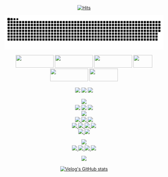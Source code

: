<div align="center">
  
[![Hits](https://hits.seeyoufarm.com/api/count/incr/badge.svg?url=https%3A%2F%2Fgithub.com%2FJunTaeHahm&count_bg=%230C1117&title_bg=%230C1117&icon=cloudsmith.svg&icon_color=%23FFFFFF&title=Hello%21&edge_flat=false)](https://hits.seeyoufarm.com)
  
![snake gif](https://github.com/JunTaeHahm/JunTaeHahm/blob/output/github-contribution-grid-snake.svg)
  
  <div>
    <img src="https://capsule-render.vercel.app/api?type=transparent&section=footer&text=Develop&fontColor=e0e0e0&fontSize=220&fontAlignY=60" height="40" width="120" />
    <img src="https://capsule-render.vercel.app/api?type=transparent&section=footer&text=System.&fontColor=ff522f&fontSize=220&fontAlignY=60" height="40" width="120" />
    <img src="https://capsule-render.vercel.app/api?type=transparent&section=footer&text=Develop&fontColor=e0e0e0&fontSize=220&fontAlignY=60" height="40" width="120" />
    <img src="https://capsule-render.vercel.app/api?type=transparent&section=footer&text=Life.&fontColor=ff522f&fontSize=450&fontAlignY=70" height="40" width="60" />
    <img src="https://capsule-render.vercel.app/api?type=transparent&section=footer&text=Develop&fontColor=e0e0e0&fontSize=220&fontAlignY=60" height="40" width="120" />
    <img src="https://capsule-render.vercel.app/api?type=transparent&section=footer&text=Myself.&fontColor=ff522f&fontSize=270&fontAlign=50&fontAlignY=70" height="40" width="90" />
  </div>
  <br />
  
  <img src="https://i.pinimg.com/originals/48/89/0c/48890c0cba7202893720081996ccbc1f.gif" width="400"/>
  <img src="https://i.pinimg.com/originals/48/7e/8e/487e8eeecedf506903840cc00f91e428.gif" width="400"/>
  
  <img src="https://capsule-render.vercel.app/api?type=waving&height=70&color=0:fcc5e4,15:fda34b,35:ff7882,52:c8699e,71:7046aa,87:0c1db8,100:020f75&section=header" width="800" />
</div>



<br />

<div align="center">
  <img src="https://capsule-render.vercel.app/api?type=transparent&section=footer&text=Contact.&fontColor=ff522f&fontSize=40&fontAlignY=70" height="80" /><br />
  <a href="mailto:jth5287@icloud.com,ahuuae_@kakao.com,jth5287@naver.com"><img src="https://img.shields.io/badge/Mail-ffffff?style=for-the-badge&logo=apple&logoColor=black"></a>
  <a href="https://velog.io/@ahuuae"><img src="https://img.shields.io/badge/Velog-ffffff?style=for-the-badge&logo=Velog&logoColor=black"/></a>
  <a href="https://www.instagram.com/ahuuae/"><img src="https://img.shields.io/badge/Instagram-ffffff?style=for-the-badge&logo=Instagram&logoColor=black"/>
  <br />
  <img src="https://capsule-render.vercel.app/api?type=transparent&section=footer&text=Tech%20Stack.&fontColor=ff522f&fontSize=40&fontAlignY=70" height="80" /><br />
  <img src="https://img.shields.io/badge/HTML5-ffffff?style=for-the-badge&logo=HTML5&logoColor=E34F26"/>
  <img src="https://img.shields.io/badge/CSS3-ffffff?style=for-the-badge&logo=CSS3&logoColor=1572B6"/>
  <img src="https://img.shields.io/badge/JavaScript-ffffff?style=for-the-badge&logo=JavaScript&logoColor=F7DF1E"/><br/>
  <img src="https://img.shields.io/badge/React-ffffff?style=for-the-badge&logo=react&logoColor=61DAFB"/>
  <img src="https://img.shields.io/badge/Redux-ffffff?style=for-the-badge&logo=redux&logoColor=764ABC"/>
  <img src="https://img.shields.io/badge/TypeScript-ffffff?style=for-the-badge&logo=TypeScript&logoColor=3178C6"/>
  <img src="https://img.shields.io/badge/Next.js-ffffff?style=for-the-badge&logo=Next.js&logoColor=000000"/><br/>
  <img src="https://img.shields.io/badge/SASS-ffffff?style=for-the-badge&logo=Sass&logoColor=CC6699"/>
  <img src="https://img.shields.io/badge/Styled%20components-ffffff?style=for-the-badge&logo=Styledcomponents&logoColor=CC6699"/><br/>
  
    
   <img src="https://capsule-render.vercel.app/api?type=transparent&section=footer&text=Software.&fontColor=ff522f&fontSize=40&fontAlignY=70" height="80" /><br />
   <img src="https://img.shields.io/badge/Visual Studio Code-ffffff?style=for-the-badge&logo=Visual Studio Code&logoColor=007ACC"/>
   <img src="https://img.shields.io/badge/Git-ffffff?style=for-the-badge&logo=Git&logoColor=F05032"/>
   <img src="https://img.shields.io/badge/GitHub-ffffff?style=for-the-badge&logo=GitHub&logoColor=black"/>
   <img src="https://img.shields.io/badge/Figma-ffffff?style=for-the-badge&logo=Figma&logoColor=F24E1E"/>
  </div>
    
  <div align="center">
    <img src="https://capsule-render.vercel.app/api?type=transparent&section=footer&text=Velog.&fontColor=59c251&fontSize=40&fontAlignY=70" height="80" /><br />
    
[![Velog's GitHub stats](https://velog-readme-stats.vercel.app/api?name=ahuuae&color=white)](https://velog.io/@ahuuae)
    
    
  </div>
  
</div>
    
  


